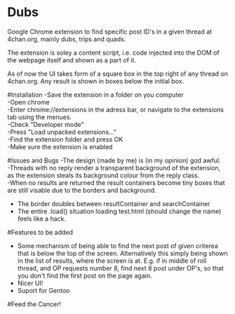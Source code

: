 # Dubs
Google Chrome extension to find specific post ID's in a given thread at 4chan.org, mainly dubs, trips and quads.

The extension is soley a content script, i.e. code injected into the DOM of the webpage itself and shown as a part of it.

As of now the UI takes form of a square box in the top right of any thread on 4chan.org. Any result is shown in boxes below the initial box. 

#Installation
-Save the extension in a folder on you computer  
-Open chrome  
-Enter chrome://extensions in the adress bar, or navigate to the extensions tab using the menues.  
-Check "Developer mode"  
-Press "Load unpacked extensions..."  
-Find the extension folder and press OK  
-Make sure the extension is enabled  

#Issues and Bugs
-The design (made by me) is (in my opinion) god awful.  
-Threads with no reply render a transparent background of the extension, as the extension steals its background colour from the reply class.  
-When no results are returned the result containers become tiny boxes that are still visable due to the borders and background.  
- The border doubles between resultContainer and searchContainer  
- The entire .load() situation loading test.html (should change the name) feels like a hack.  

#Features to be added
- Some mechanism of being able to find the next post of given criterea that is below the top of the screen. Alternatively this simply being shown in the list of results, where the screen is at. E.g. if in middle of roll thread, and OP requests number 8, find next 8 post under OP's, so that you don't find the first post on the page again.  
- Nicer UI!  
- Suport for Gentoo  

#Feed the Cancer!